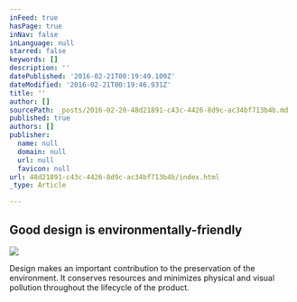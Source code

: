 ```yaml
---
inFeed: true
hasPage: true
inNav: false
inLanguage: null
starred: false
keywords: []
description: ''
datePublished: '2016-02-21T00:19:49.109Z'
dateModified: '2016-02-21T00:19:46.931Z'
title: ''
author: []
sourcePath: _posts/2016-02-20-48d21891-c43c-4426-8d9c-ac34bf713b4b.md
published: true
authors: []
publisher:
  name: null
  domain: null
  url: null
  favicon: null
url: 48d21891-c43c-4426-8d9c-ac34bf713b4b/index.html
_type: Article

---
```

## Good design is environmentally-friendly
![](https://the-grid-user-content.s3-us-west-2.amazonaws.com/5c491a9f-68f2-4971-860a-8b80393cbc05.jpg)

Design makes an important contribution to the preservation of the environment. It conserves resources and minimizes physical and visual pollution throughout the lifecycle of the product.
